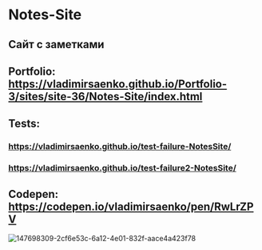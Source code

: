# Notes-Site

## Сайт с заметками 

## Portfolio: https://vladimirsaenko.github.io/Portfolio-3/sites/site-36/Notes-Site/index.html

## Tests: 
### https://vladimirsaenko.github.io/test-failure-NotesSite/ 
### https://vladimirsaenko.github.io/test-failure2-NotesSite/

## Codepen: https://codepen.io/vladimirsaenko/pen/RwLrZPV

![147698309-2cf6e53c-6a12-4e01-832f-aace4a423f78](https://user-images.githubusercontent.com/56477695/147837718-a2df554e-8ea8-4b2b-ac2d-be982d9345a8.jpg)
